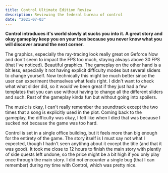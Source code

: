 ```yaml
---
title: Control Ultimate Edition Review
description: Reviewing the federal bureau of control
date: "2021-07-03"
---
```


**Control introduces it's world slowly at sucks you into it. A great story and okay gameplay keep you on your toes because you never know what you will discover around the next corner.**

The graphics, especially the ray-tracing look really great on Geforce Now and don't seem to impact the FPS too much, staying always above 30 FPS (that I've noticed). Beautiful graphics. The gameplay on the other hand is a bit less, especially it not having explicit difficulty modes but several sliders to change yourself. Now technically this might be much better since the user can experiment themselves what feels right. I didn't want to check what what slider did, so it would've been great if they just had a few templates that you can use without having to change all the different sliders and such. Rest of the gameplay kinda fun but without going into spoilers.

The music is okay, I can't really remember the soundtrack except the two times that a song is explicitly used in the plot. Coming back to the gameplay, the difficulty was okay, I felt like when I died that was because I sucked not because the game was too hard.

Control is set in a single office building, but it feels more than big enough for the entirety of the game. The story itself is I must say not what I expected, though I hadn't seen anytihng about it except the title (and that it was good). It took me close to 12 hours to finish the main story with plently of side quests left undone, so the price might be a bit high if you only play once through the main story. I did not encounter a single bug (that I can remember) during my time with Control, which was pretty nice.